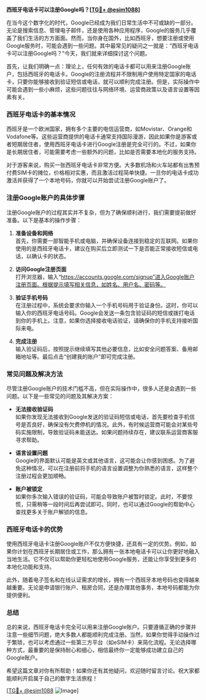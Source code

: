 **西班牙电话卡可以注册Google吗？[[TG💪+ @esim1088](https://t.me/s/esim1088)]**

在当今这个数字化的时代，Google已经成为我们日常生活中不可或缺的一部分。无论是搜索信息、管理电子邮件，还是使用各种应用程序，Google的服务几乎覆盖了我们生活的方方面面。然而，当你身在国外，比如西班牙，想要注册或使用Google服务时，可能会遇到一些问题。其中最常见的疑问之一就是：“西班牙电话卡可以注册Google吗？”今天，我们就来详细探讨这个问题。

首先，让我们明确一点：理论上，任何有效的电话卡都可以用来注册Google账户，包括西班牙的电话卡。Google的注册流程并不限制用户使用特定国家的电话卡，只要你能够接收到验证短信或电话，就可以顺利完成注册。但是，实际操作中可能会遇到一些小麻烦，这些问题往往与网络环境、运营商政策以及语言设置等因素有关。

### **西班牙电话卡的基本情况**

西班牙是一个欧洲国家，拥有多个主要的电信运营商，如Movistar、Orange和Vodafone等。这些运营商提供的电话卡通常支持国际漫游，因此如果你是游客或者短期居住者，使用西班牙电话卡进行Google注册是完全可行的。不过，如果你是长期居住者，可能需要考虑一些额外的问题，比如是否需要本地化的服务支持。

对于游客来说，购买一张西班牙电话卡非常方便。大多数机场和火车站都有出售预付费SIM卡的摊位，价格相对实惠，而且激活过程简单快捷。一旦你的电话卡成功激活并获得了一个本地号码，你就可以开始尝试注册Google账户了。

### **注册Google账户的具体步骤**

注册Google账户的过程其实并不复杂，但为了确保顺利进行，我们需要提前做好准备。以下是基本的操作步骤：

1. **准备设备和网络**  
   首先，你需要一部智能手机或电脑，并确保设备连接到稳定的互联网。如果你使用的是西班牙电话卡，建议在购买后立即测试一下是否能正常接收短信或电话，以确认卡的状态。

2. **访问Google注册页面**  
   打开浏览器，输入“https://accounts.google.com/signup”进入Google账户注册页面。根据提示填写相关信息，如姓名、用户名、密码等。

3. **验证手机号码**  
   在注册过程中，系统会要求你输入一个手机号码用于验证身份。这时，你可以输入你的西班牙电话号码。Google会发送一条包含验证码的短信或拨打电话到你的手机上。注意，如果你选择接收电话验证，请确保你的手机支持接听国际来电。

4. **完成注册**  
   输入验证码后，按照提示继续填写其他必要信息，比如安全问题答案、备用邮箱地址等。最后点击“创建我的账户”即可完成注册。

### **常见问题及解决方法**

尽管注册Google账户的技术门槛不高，但在实际操作中，很多人还是会遇到一些问题。以下是一些常见的问题及其解决方案：

- **无法接收验证码**  
  如果你发现无法接收到Google发送的验证码短信或电话，首先要检查手机信号是否良好，确保没有欠费停机的情况。此外，有时候运营商可能会对某些号码实施限制，导致验证码未能送达。如果问题持续存在，建议联系运营商客服寻求帮助。

- **语言设置问题**  
  Google的界面默认可能是英文或其他语言，这可能会让你感到困惑。为了避免这种情况，可以在注册前将手机的语言设置调整为你熟悉的语言，这样整个注册过程会更加顺畅。

- **账户被锁定**  
  如果你多次输入错误的验证码，可能会导致账户被暂时锁定。此时，不要惊慌，只需稍等一段时间后再尝试即可。同时，也可以通过Google的帮助中心查找更多关于账户解锁的信息。

### **西班牙电话卡的优势**

使用西班牙电话卡注册Google账户不仅方便快捷，还具有一定的优势。例如，如果你计划在西班牙长期居住或工作，那么拥有一张本地电话卡可以让你更好地融入当地生活。它不仅可以帮助你更轻松地使用Google服务，还能让你享受到更多的本地化功能和支持。

此外，随着电子签名和在线认证需求的增长，拥有一个西班牙本地号码也变得越来越重要。无论是申请银行账户、租房合同，还是办理其他事务，本地号码都能为你提供便利。

### **总结**

总的来说，西班牙电话卡完全可以用来注册Google账户。只要遵循正确的步骤并注意一些细节问题，绝大多数人都能顺利完成注册。当然，如果你觉得手动操作过于繁琐，也可以考虑通过一些第三方平台（如eSIM卡）来简化流程。无论选择哪种方式，最重要的是保持耐心和细心，相信最终你一定能够成功建立自己的Google账户。

希望这篇文章对你有所帮助！如果你还有其他疑问，欢迎随时留言讨论。祝大家都能顺利开启属于自己的数字生活旅程！

[[TG💪+ @esim1088](https://t.me/s/esim1088) ![Image](https://i.postimg.cc/4NQfJmqS/Snipaste-2025-05-13-00-14-12.png)]